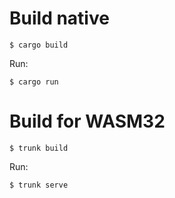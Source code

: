 # Build native

```
$ cargo build
```

Run:

```
$ cargo run
```

# Build for WASM32

```
$ trunk build
```

Run:

```
$ trunk serve
```

